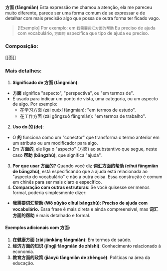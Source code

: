 **方面 (fāngmiàn)**
Esta expressão me chamou a atenção,  ela me pareceu muito diferente, parece ser uma forma comum de se expressar e de detalhar com mais precisão algo que possa de outra forma ter ficado vago.

> [!Exemplo]
> Por exemplo: em `我需要词汇方面的帮助` Eu preciso de ajuda com vocabulário, `方面的` específica que tipo de ajuda eu preciso.

### Composição:
[[面]] 
### Mais detalhes:
1. **Significado de 方面 (fāngmiàn)**:
- **方面** significa "aspecto", "perspectiva", ou "em termos de".
- É usado para indicar um ponto de vista, uma categoria, ou um aspecto de algo.
	Por exemplo:
	- 在学习方面 (zài xuéxí fāngmiàn): "em termos de estudo".
	- 在工作方面 (zài gōngzuò fāngmiàn): "em termos de trabalho".
2. **Uso do 的 (de)**:
- O **的** funciona como um "conector" que transforma o termo anterior em um atributo ou um modificador para algo.
- Em **方面的**, ele liga o "aspecto" (方面) ao substantivo que segue, neste caso **帮助 (bāngzhù)**, que significa "ajuda".
3. **Por que usar 方面的?**
Quando você diz **词汇方面的帮助 (cíhuì fāngmiàn de bāngzhù)**, está especificando que a ajuda está relacionada ao "aspecto do vocabulário" e não a outra coisa. Essa construção é comum em chinês para ser mais claro e específico.
4. **Comparação com outras estruturas**:
Se você quisesse ser menos formal, poderia simplesmente dizer:
- **我需要词汇帮助 (Wǒ xūyào cíhuì bāngzhù): Preciso de ajuda com vocabulário.**
Essa frase é mais direta e ainda compreensível, mas **词汇方面的帮助** é mais detalhado e formal.
#### Exemplos adicionais com 方面:
1. **在健康方面 (zài jiànkāng fāngmiàn)**: Em termos de saúde.
2. **经济方面的知识 (jīngjì fāngmiàn de zhīshi)**: Conhecimento relacionado à economia.
3. **教育方面的政策 (jiàoyù fāngmiàn de zhèngcè)**: Políticas na área da educação.
